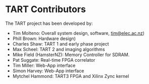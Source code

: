 # TART Contributors

The TART project has been developed by:

* Tim Molteno: Overall system design, software, tim@elec.ac.nz)
* Phill Brown: Hardware design)
* Charles Shaw: TART 1 and early phase project
* Max Scheel: TART 2 and imaging algorithms
* Mike Field (HamsterNZ): Memory Controller for SDRAM.
* Pat Suggate: Real-time FPGA correlator
* Tim Miller: Web-App interface
* Simon Harvey: Web-App interface
* Mytchel Hammond: TART3 FPGA and Xilinx Zync kernel
